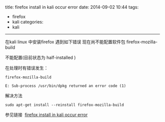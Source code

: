 title: firefox install in kali occur error
date: 2014-09-02 10:44
tags:
- firefox
- kali
categories:
- kali
---

在kali linux 中安装firefox 遇到如下错误
现在尚不能配置软件包 firefox-mozilla-build

不能配置(目前状态为 half-installed )

在处理时有错误发生：
```
firefox-mozilla-build

E: Sub-process /usr/bin/dpkg returned an error code (1)
```

解决方法
```
sudo apt-get install --reinstall firefox-mozilla-build
```

参见链接  [firefox install in kali occur error](https://forums.kali.org/archive/index.php/t-6852.html)

